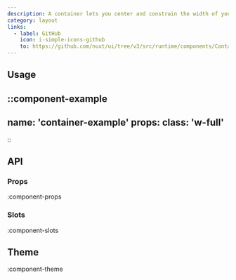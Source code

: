 ```yaml
---
description: A container lets you center and constrain the width of your content.
category: layout
links:
  - label: GitHub
    icon: i-simple-icons-github
    to: https://github.com/nuxt/ui/tree/v3/src/runtime/components/Container.vue
---
```


## Usage

::component-example
---
name: 'container-example'
props:
  class: 'w-full'
---
::

## API

### Props

:component-props

### Slots

:component-slots

## Theme

:component-theme
